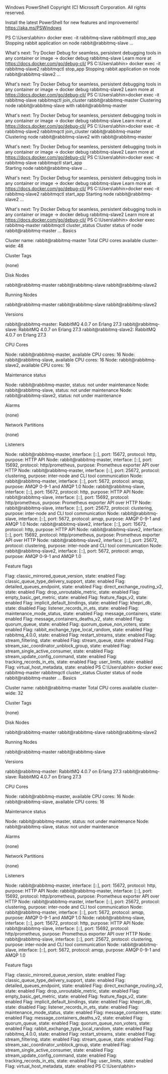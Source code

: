 Windows PowerShell
Copyright (C) Microsoft Corporation. All rights reserved.

Install the latest PowerShell for new features and improvements! https://aka.ms/PSWindows

PS C:\Users\abhin> docker exec -it rabbitmq-slave rabbitmqctl stop_app 
Stopping rabbit application on node rabbit@rabbitmq-slave ...

What's next:
    Try Docker Debug for seamless, persistent debugging tools in any container or image → docker debug rabbitmq-slave
    Learn more at https://docs.docker.com/go/debug-cli/
PS C:\Users\abhin> docker exec -it rabbitmq-slave2 rabbitmqctl stop_app
Stopping rabbit application on node rabbit@rabbitmq-slave2 ...

What's next:
    Try Docker Debug for seamless, persistent debugging tools in any container or image → docker debug rabbitmq-slave2
    Learn more at https://docs.docker.com/go/debug-cli/
PS C:\Users\abhin>docker exec -it rabbitmq-slave rabbitmqctl join_cluster rabbit@rabbitmq-master
Clustering node rabbit@rabbitmq-slave with rabbit@rabbitmq-master

What's next:
    Try Docker Debug for seamless, persistent debugging tools in any container or image → docker debug rabbitmq-slave
    Learn more at https://docs.docker.com/go/debug-cli/
PS C:\Users\abhin>docker exec -it rabbitmq-slave2 rabbitmqctl join_cluster rabbit@rabbitmq-master
Clustering node rabbit@rabbitmq-slave2 with rabbit@rabbitmq-master

What's next:
    Try Docker Debug for seamless, persistent debugging tools in any container or image → docker debug rabbitmq-slave2
    Learn more at https://docs.docker.com/go/debug-cli/
PS C:\Users\abhin>docker exec -it rabbitmq-slave rabbitmqctl start_app       
Starting node rabbit@rabbitmq-slave ...

What's next:
    Try Docker Debug for seamless, persistent debugging tools in any container or image → docker debug rabbitmq-slave
    Learn more at https://docs.docker.com/go/debug-cli/
PS C:\Users\abhin>docker exec -it rabbitmq-slave2 rabbitmqctl start_app
Starting node rabbit@rabbitmq-slave2 ...

What's next:
    Try Docker Debug for seamless, persistent debugging tools in any container or image → docker debug rabbitmq-slave2
    Learn more at https://docs.docker.com/go/debug-cli/
PS C:\Users\abhin> docker exec rabbitmq-master rabbitmqctl cluster_status 
Cluster status of node rabbit@rabbitmq-master ...
Basics

Cluster name: rabbit@rabbitmq-master
Total CPU cores available cluster-wide: 48

Cluster Tags

(none)

Disk Nodes

rabbit@rabbitmq-master
rabbit@rabbitmq-slave
rabbit@rabbitmq-slave2

Running Nodes

rabbit@rabbitmq-master
rabbit@rabbitmq-slave
rabbit@rabbitmq-slave2

Versions

rabbit@rabbitmq-master: RabbitMQ 4.0.7 on Erlang 27.3
rabbit@rabbitmq-slave: RabbitMQ 4.0.7 on Erlang 27.3
rabbit@rabbitmq-slave2: RabbitMQ 4.0.7 on Erlang 27.3

CPU Cores

Node: rabbit@rabbitmq-master, available CPU cores: 16
Node: rabbit@rabbitmq-slave, available CPU cores: 16
Node: rabbit@rabbitmq-slave2, available CPU cores: 16

Maintenance status

Node: rabbit@rabbitmq-master, status: not under maintenance
Node: rabbit@rabbitmq-slave, status: not under maintenance
Node: rabbit@rabbitmq-slave2, status: not under maintenance

Alarms

(none)

Network Partitions

(none)

Listeners

Node: rabbit@rabbitmq-master, interface: [::], port: 15672, protocol: http, purpose: HTTP API
Node: rabbit@rabbitmq-master, interface: [::], port: 15692, protocol: http/prometheus, purpose: Prometheus exporter API over HTTP
Node: rabbit@rabbitmq-master, interface: [::], port: 25672, protocol: clustering, purpose: inter-node and CLI tool communication
Node: rabbit@rabbitmq-master, interface: [::], port: 5672, protocol: amqp, purpose: AMQP 0-9-1 and AMQP 1.0
Node: rabbit@rabbitmq-slave, interface: [::], port: 15672, protocol: http, purpose: HTTP API
Node: rabbit@rabbitmq-slave, interface: [::], port: 15692, protocol: http/prometheus, purpose: Prometheus exporter API over HTTP
Node: rabbit@rabbitmq-slave, interface: [::], port: 25672, protocol: clustering, purpose: inter-node and CLI tool communication
Node: rabbit@rabbitmq-slave, interface: [::], port: 5672, protocol: amqp, purpose: AMQP 0-9-1 and AMQP 1.0
Node: rabbit@rabbitmq-slave2, interface: [::], port: 15672, protocol: http, purpose: HTTP API
Node: rabbit@rabbitmq-slave2, interface: [::], port: 15692, protocol: http/prometheus, purpose: Prometheus exporter API over HTTP
Node: rabbit@rabbitmq-slave2, interface: [::], port: 25672, protocol: clustering, purpose: inter-node and CLI tool communication
Node: rabbit@rabbitmq-slave2, interface: [::], port: 5672, protocol: amqp, purpose: AMQP 0-9-1 and AMQP 1.0

Feature flags

Flag: classic_mirrored_queue_version, state: enabled
Flag: classic_queue_type_delivery_support, state: enabled
Flag: detailed_queues_endpoint, state: enabled
Flag: direct_exchange_routing_v2, state: enabled
Flag: drop_unroutable_metric, state: enabled
Flag: empty_basic_get_metric, state: enabled
Flag: feature_flags_v2, state: enabled
Flag: implicit_default_bindings, state: enabled
Flag: khepri_db, state: disabled
Flag: listener_records_in_ets, state: enabled
Flag: maintenance_mode_status, state: enabled
Flag: message_containers, state: enabled
Flag: message_containers_deaths_v2, state: enabled
Flag: quorum_queue, state: enabled
Flag: quorum_queue_non_voters, state: enabled
Flag: rabbit_exchange_type_local_random, state: enabled
Flag: rabbitmq_4.0.0, state: enabled
Flag: restart_streams, state: enabled
Flag: stream_filtering, state: enabled
Flag: stream_queue, state: enabled
Flag: stream_sac_coordinator_unblock_group, state: enabled
Flag: stream_single_active_consumer, state: enabled
Flag: stream_update_config_command, state: enabled
Flag: tracking_records_in_ets, state: enabled
Flag: user_limits, state: enabled
Flag: virtual_host_metadata, state: enabled
PS C:\Users\abhin> docker exec rabbitmq-master rabbitmqctl cluster_status
Cluster status of node rabbit@rabbitmq-master ...
Basics

Cluster name: rabbit@rabbitmq-master
Total CPU cores available cluster-wide: 32

Cluster Tags

(none)

Disk Nodes

rabbit@rabbitmq-master
rabbit@rabbitmq-slave
rabbit@rabbitmq-slave2

Running Nodes

rabbit@rabbitmq-master
rabbit@rabbitmq-slave

Versions

rabbit@rabbitmq-master: RabbitMQ 4.0.7 on Erlang 27.3
rabbit@rabbitmq-slave: RabbitMQ 4.0.7 on Erlang 27.3

CPU Cores

Node: rabbit@rabbitmq-master, available CPU cores: 16
Node: rabbit@rabbitmq-slave, available CPU cores: 16

Maintenance status

Node: rabbit@rabbitmq-master, status: not under maintenance
Node: rabbit@rabbitmq-slave, status: not under maintenance

Alarms

(none)

Network Partitions

(none)

Listeners

Node: rabbit@rabbitmq-master, interface: [::], port: 15672, protocol: http, purpose: HTTP API
Node: rabbit@rabbitmq-master, interface: [::], port: 15692, protocol: http/prometheus, purpose: Prometheus exporter API over HTTP
Node: rabbit@rabbitmq-master, interface: [::], port: 25672, protocol: clustering, purpose: inter-node and CLI tool communication
Node: rabbit@rabbitmq-master, interface: [::], port: 5672, protocol: amqp, purpose: AMQP 0-9-1 and AMQP 1.0
Node: rabbit@rabbitmq-slave, interface: [::], port: 15672, protocol: http, purpose: HTTP API
Node: rabbit@rabbitmq-slave, interface: [::], port: 15692, protocol: http/prometheus, purpose: Prometheus exporter API over HTTP
Node: rabbit@rabbitmq-slave, interface: [::], port: 25672, protocol: clustering, purpose: inter-node and CLI tool communication
Node: rabbit@rabbitmq-slave, interface: [::], port: 5672, protocol: amqp, purpose: AMQP 0-9-1 and AMQP 1.0

Feature flags

Flag: classic_mirrored_queue_version, state: enabled
Flag: classic_queue_type_delivery_support, state: enabled
Flag: detailed_queues_endpoint, state: enabled
Flag: direct_exchange_routing_v2, state: enabled
Flag: drop_unroutable_metric, state: enabled
Flag: empty_basic_get_metric, state: enabled
Flag: feature_flags_v2, state: enabled
Flag: implicit_default_bindings, state: enabled
Flag: khepri_db, state: disabled
Flag: listener_records_in_ets, state: enabled
Flag: maintenance_mode_status, state: enabled
Flag: message_containers, state: enabled
Flag: message_containers_deaths_v2, state: enabled
Flag: quorum_queue, state: enabled
Flag: quorum_queue_non_voters, state: enabled
Flag: rabbit_exchange_type_local_random, state: enabled
Flag: rabbitmq_4.0.0, state: enabled
Flag: restart_streams, state: enabled
Flag: stream_filtering, state: enabled
Flag: stream_queue, state: enabled
Flag: stream_sac_coordinator_unblock_group, state: enabled
Flag: stream_single_active_consumer, state: enabled
Flag: stream_update_config_command, state: enabled
Flag: tracking_records_in_ets, state: enabled
Flag: user_limits, state: enabled
Flag: virtual_host_metadata, state: enabled
PS C:\Users\abhin> 
